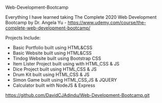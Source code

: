 Web-Development-Bootcamp

Everything I have learned taking The Complete 2020 Web Development Bootcamp by Dr. Angela Yu - https://www.udemy.com/course/the-complete-web-development-bootcamp/

Projects Include:
 - Basic Portfolio built using HTML&CSS
 - Basic Website built using HTML&CSS
 - Tindog Website built using Bootstrap CSS
 - Item Lister Project built using with HTML,CSS & JS
 - Dice Project built using HTML,CSS & JS
 - Drum Kit built using HTML,CSS & JS
 - Simon Game built using HTML,CSS,JS & JQUERY
 - Calculator built with NodeJS & Express
 







 
https://github.com/DavidCJAdindu/Web-Development-Bootcamp.git